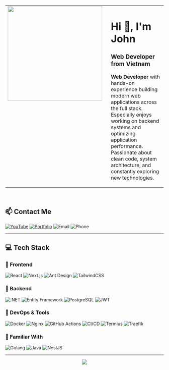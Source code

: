 <table>
  <tr>
    <td width="300" align="center" valign="top">
      <img src="https://i.pinimg.com/originals/e4/26/70/e426702edf874b181aced1e2fa5c6cde.gif" width="300" />
    </td>
    <td style="padding-left: 20px;" valign="top">
      <h1>Hi 👋, I'm John</h1>
    <h3>Web Developer from Vietnam</h3>
  <p>
    <strong>Web Developer</strong> with hands-on experience building modern web applications across the full stack.<br>
    Especially enjoys working on backend systems and optimizing application performance.<br>
    Passionate about clean code, system architecture, and constantly exploring new technologies.
  </p>
    </td>
  </tr>
</table>



<br />



## 📫 Contact Me

[![YouTube](https://img.shields.io/badge/YouTube-FF0000?style=for-the-badge&logo=youtube&logoColor=white)](https://www.youtube.com/@khoidang-z3i9n)
[![Portfolio](https://img.shields.io/badge/Portfolio-38B2AC?style=for-the-badge&logo=vercel&logoColor=white)](https://my-portfolio-five-xi-40.vercel.app)
![Email](https://img.shields.io/badge/Email-khoidang2110@gmail.com-d14836?style=for-the-badge&logo=gmail&logoColor=white)
![Phone](https://img.shields.io/badge/Phone-%2B84%20902447357-25D366?style=for-the-badge&logo=whatsapp&logoColor=white)



---

## 💻 Tech Stack

### 🔸 Frontend
![React](https://img.shields.io/badge/React-61DAFB?style=for-the-badge&logo=react&logoColor=black)
![Next.js](https://img.shields.io/badge/Next.js-000000?style=for-the-badge&logo=nextdotjs&logoColor=white)
![Ant Design](https://img.shields.io/badge/Ant%20Design-0170FE?style=for-the-badge&logo=ant-design&logoColor=white)
![TailwindCSS](https://img.shields.io/badge/Tailwind%20CSS-38B2AC?style=for-the-badge&logo=tailwind-css&logoColor=white)

### 🔸 Backend
![.NET](https://img.shields.io/badge/.NET-512BD4?style=for-the-badge&logo=dotnet&logoColor=white)
![Entity Framework](https://img.shields.io/badge/EF%20Core-512BD4?style=for-the-badge&logo=dotnet&logoColor=white)
![PostgreSQL](https://img.shields.io/badge/PostgreSQL-4169E1?style=for-the-badge&logo=postgresql&logoColor=white)
![JWT](https://img.shields.io/badge/JWT-000000?style=for-the-badge&logo=jsonwebtokens&logoColor=white)

### 🚀 DevOps & Tools
![Docker](https://img.shields.io/badge/Docker-2496ED?style=for-the-badge&logo=docker&logoColor=white)
![Nginx](https://img.shields.io/badge/Nginx-009639?style=for-the-badge&logo=nginx&logoColor=white)
![GitHub Actions](https://img.shields.io/badge/GitHub%20Actions-2088FF?style=for-the-badge&logo=github-actions&logoColor=white)
![CI/CD](https://img.shields.io/badge/CI/CD-000000?style=for-the-badge&logo=github&logoColor=white)
![Termius](https://img.shields.io/badge/Termius-3B4F5C?style=for-the-badge&logo=gnome-terminal&logoColor=white)
![Traefik](https://img.shields.io/badge/Traefik-24A1C1?style=for-the-badge&logo=traefikmesh&logoColor=white)

### 🧩 Familiar With
![Golang](https://img.shields.io/badge/Golang-00ADD8?style=for-the-badge&logo=go&logoColor=white)
![Java](https://img.shields.io/badge/Java-007396?style=for-the-badge&logo=java&logoColor=white)
![NestJS](https://img.shields.io/badge/NestJS-E0234E?style=for-the-badge&logo=nestjs&logoColor=white)

---

<p align="center">
  <img src="https://github-readme-stats-eight-gamma-46.vercel.app/api?username=khoidang2110&theme=dark&include_all_commits=true&show_icons=true" />
</p>

